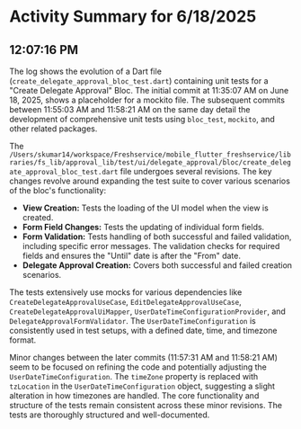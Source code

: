 # Activity Summary for 6/18/2025

## 12:07:16 PM
The log shows the evolution of a Dart file (`create_delegate_approval_bloc_test.dart`) containing unit tests for a "Create Delegate Approval" Bloc.  The initial commit at 11:35:07 AM on June 18, 2025, shows a placeholder for a mockito file. The subsequent commits between 11:55:03 AM and 11:58:21 AM on the same day detail the development of comprehensive unit tests using `bloc_test`, `mockito`, and other related packages.

The `/Users/skumar14/workspace/Freshservice/mobile_flutter_freshservice/libraries/fs_lib/approval_lib/test/ui/delegate_approval/bloc/create_delegate_approval_bloc_test.dart` file undergoes several revisions.  The key changes revolve around expanding the test suite to cover various scenarios of the bloc's functionality:

* **View Creation:** Tests the loading of the UI model when the view is created.
* **Form Field Changes:**  Tests the updating of individual form fields.
* **Form Validation:** Tests handling of both successful and failed validation, including specific error messages.  The validation checks for required fields and ensures the "Until" date is after the "From" date.
* **Delegate Approval Creation:** Covers both successful and failed creation scenarios.

The tests extensively use mocks for various dependencies like `CreateDelegateApprovalUseCase`, `EditDelegateApprovalUseCase`, `CreateDelegateApprovalUiMapper`, `UserDateTimeConfigurationProvider`, and `DelegateApprovalFormValidator`.  The  `UserDateTimeConfiguration` is consistently used in test setups, with a defined date, time, and timezone format.

Minor changes between the later commits (11:57:31 AM and 11:58:21 AM) seem to be focused on refining the code and potentially adjusting the `UserDateTimeConfiguration`. The `timeZone` property is replaced with `tzLocation` in the `UserDateTimeConfiguration` object, suggesting a slight alteration in how timezones are handled.  The core functionality and structure of the tests remain consistent across these minor revisions.  The tests are thoroughly structured and well-documented.
